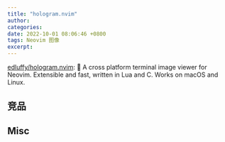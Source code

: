 ```yaml
---
title: "hologram.nvim"
author: 
categories: 
date: 2022-10-01 08:06:46 +0800
tags: Neovim 图像
excerpt: 
---
```




[edluffy/hologram.nvim](https://github.com/edluffy/hologram.nvim): 👻 A cross platform terminal image viewer for Neovim. Extensible and fast, written in Lua and C. Works on macOS and Linux.


## 竞品




## Misc






